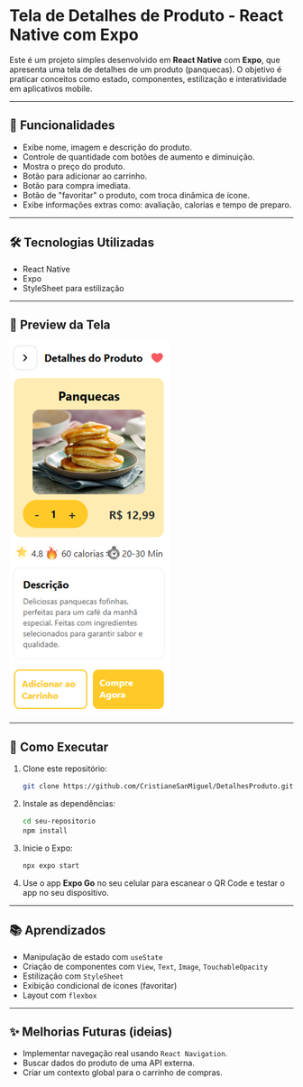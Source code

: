# Tela de Detalhes de Produto - React Native com Expo

Este é um projeto simples desenvolvido em **React Native** com **Expo**, que apresenta uma tela de detalhes de um produto (panquecas). O objetivo é praticar conceitos como estado, componentes, estilização e interatividade em aplicativos mobile.

---

## 📱 Funcionalidades

- Exibe nome, imagem e descrição do produto.
- Controle de quantidade com botões de aumento e diminuição.
- Mostra o preço do produto.
- Botão para adicionar ao carrinho.
- Botão para compra imediata.
- Botão de "favoritar" o produto, com troca dinâmica de ícone.
- Exibe informações extras como: avaliação, calorias e tempo de preparo.

---

## 🛠️ Tecnologias Utilizadas

- React Native
- Expo
- StyleSheet para estilização

---

## 📸 Preview da Tela

![Detalhes Produto](https://github.com/CristianeSanMiguel/DetalhesProduto/blob/main/assets/DetalhesProduto.png)

---

## 🚀 Como Executar

1. Clone este repositório:
    ```bash
    git clone https://github.com/CristianeSanMiguel/DetalhesProduto.git
    ```
2. Instale as dependências:
    ```bash
    cd seu-repositorio
    npm install
    ```
3. Inicie o Expo:
    ```bash
    npx expo start
    ```
4. Use o app **Expo Go** no seu celular para escanear o QR Code e testar o app no seu dispositivo.

---

## 📚 Aprendizados

- Manipulação de estado com `useState`
- Criação de componentes com `View`, `Text`, `Image`, `TouchableOpacity`
- Estilização com `StyleSheet`
- Exibição condicional de ícones (favoritar)
- Layout com `flexbox`

---

## ✨ Melhorias Futuras (ideias)

- Implementar navegação real usando `React Navigation`.
- Buscar dados do produto de uma API externa.
- Criar um contexto global para o carrinho de compras.
